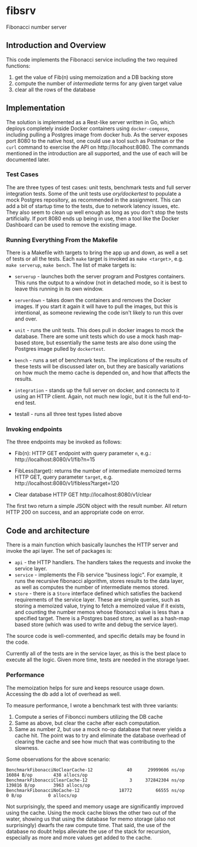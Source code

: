 # fibsrv
Fibonacci number server

## Introduction and Overview
This code implements the Fibonacci service including the two required functions:
1. get the value of Fib(n) using memoization and a DB backing store
2. compute the number of *intermediate* terms for any given target value
3. clear all the rows of the database

## Implementation
The solution is implemented as a Rest-like server written in Go, which deploys completely inside Docker containers using `docker-compose`, including pulling a Postgres image from docker hub.  As the server exposes port 8080 to the native host, one could use a tool such as Postman or the `curl` command to exercise the API on http://localhost:8080.  The commands mentioned in the introduction are all supported, and the use of each will be documented later.

### Test Cases
The are three types of test cases: unit tests, benchmark tests and full server integration tests.  Some of the unit tests use *ory/dockertest* to populate a mock Postgres repository, as recommended in the assignment.  This can add a bit of startup time to the tests, due to network latency issues, etc.  They also seem to clean up well enough as long as you don't stop the tests artificially.  If port 8080 ends up being in use, then a tool like the Docker Dashboard can be used to remove the existing image.

### Running Everything From the Makefile
There is a Makefile with targets to bring the app up and down, as well a set of tests or all the tests.  Each `make` target is invoked as `make <target`>, e.g. `make serverup`, `make bench`.  The list of make targets is:

* `serverup` - launches both the server program and Postgres containers.  This runs the output to a window (not in detached mode, so it is best to leave this running in its own window.

* `serverdown` - takes down the containers and removes the Docker images.  If you start it again it will have to pull the images, but this is intentional, as someone reviewing the code isn't likely to run this over and over.

* `unit` - runs the unit tests.  This does pull in docker images to mock the database.  There are some unit tests which do use a mock hash map-based store, but essentially the same tests are also done using the Postgres image pulled by `dockertest`.

* `bench` - runs a set of benchmark tests.  The implications of the results of these tests will be discussed later on, but they are basically variations on how much the memo cache is depended on, and how that affects the results.

* `integration` - stands up the full server on docker, and connects to it using an HTTP client.  Again, not much new logic, but it is the full end-to-end test.

* testall - runs all three test types listed above

### Invoking endpoints
The three endpoints may be invoked as follows:
* Fib(n): HTTP GET endpoint with query parameter `n`, e.g.: http://localhost:8080/v1/fib?n=15

* FibLess(target): returns the number of intermediate memoized terms HTTP GET, query parameter `target`, e.g. http://localhost:8080/v1/fibless?target=120

* Clear database HTTP GET http://localhost:8080/v1/clear

The first two return a simple JSON object with the result number.  All return HTTP 200 on success, and an appropriate code on error.

## Code and architecture
There is a main function which basically launches the HTTP server and invoke the api layer.  The set of packages is:
* `api` - the HTTP handlers.  The handlers takes the requests and invoke the service layer.
* `service` - implements the Fib service "business logic".  For example, it runs the recursive fibonacci algorithm, stores results to the data layer, as well as computes the number of intermediate memos stored.
* `store` - there is a `Store` interface defined which satisfies the backend requirements of the service layer.  These are simple queries, such as storing a memoized value, trying to fetch a memoized value if it exists, and counting the number memos whose fibonacci value is less than a specified target.  There is a Postgres based store, as well as a hash-map based store (which was used to write and debug the service layer).

The source code is well-commented, and specific details may be found in the code.

Currently all of the tests are in the service layer, as this is the best place to execute all the logic.  Given more time, tests are needed in the storage lyaer.

### Performance
The memoization helps for sure and keeps resource usage down.  Accessing the db add a lot of overhead as well.

To measure performance, I wrote a benchmark test with three variants:
1. Compute a series of Fiboncci numbers utilizing the DB cache
2. Same as above, but clear the cache after each computation.
3. Same as number 2, but use a mock no-op database that never yields a cache hit.  The point was to try and eliminate the database overhead of clearing the cache and see how much that was contributing to the slowness.

Some observations for the above scenario:

```
BenchmarkFibonacciNoClearCache-12    	      40	  29999606 ns/op	   16084 B/op	     438 allocs/op
BenchmarkFibonacciClearCache-12      	       3	 372842304 ns/op	  139816 B/op	    3963 allocs/op
BenchmarkFibonacciNoCache-12         	   18772	     66555 ns/op	       0 B/op	       0 allocs/op
```
Not surprisingly, the speed and memory usage are significantly improved using the cache.  Using the mock cache blows the other two out of the water, showing us that using the database for memo storage (also not surprisingly) dwarfs the raw compute time.  That said, the use of the database no doubt helps alleviate the use of the stack for recursion, especially as more and more values get added to the cache.
